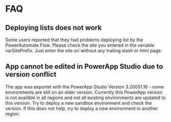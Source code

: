 # FAQ
## Deploying lists does not work
Some users reported that they had problems deploying list by the PowerAutomate Flow. Please check the site you entered in the variable varSitePrefix. Just enter the site url without any trailing slash or html page.
## App cannot be edited in PowerApp Studio due to version conflict
The app was exportet with the PowerApp Studio Version 3.20051.16 - some environments are still on an older version. Currently this PowerApp version is not availible in all regions and not all existing environments are updated to this version. Try to deploy a new sandbox environment and check the version. If this does not help, try to deploy a new environment in another region. 